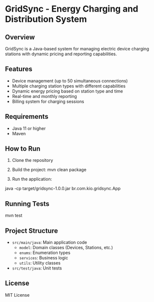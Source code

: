 # GridSync - Energy Charging and Distribution System

## Overview

GridSync is a Java-based system for managing electric device charging stations with dynamic pricing and reporting capabilities.

## Features

- Device management (up to 50 simultaneous connections)
- Multiple charging station types with different capabilities
- Dynamic energy pricing based on station type and time
- Real-time and monthly reporting
- Billing system for charging sessions

## Requirements

- Java 11 or higher
- Maven

## How to Run

1. Clone the repository
2. Build the project:
mvn clean package

3. Run the application:

java -cp target/gridsync-1.0.0.jar br.com.kio.gridsync.App

## Running Tests

mvn test

## Project Structure

- `src/main/java`: Main application code
  - `model`: Domain classes (Devices, Stations, etc.)
  - `enums`: Enumeration types
  - `services`: Business logic
  - `utils`: Utility classes
- `src/test/java`: Unit tests

## License

MIT License
